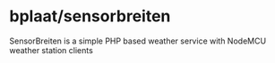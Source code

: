 # bplaat/sensorbreiten
SensorBreiten is a simple PHP based weather service with NodeMCU weather station clients
